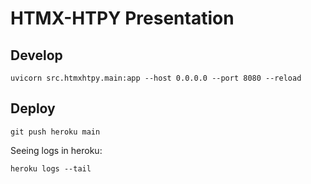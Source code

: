 # HTMX-HTPY Presentation

## Develop

`uvicorn src.htmxhtpy.main:app --host 0.0.0.0 --port 8080 --reload`

## Deploy

`git push heroku main`

Seeing logs in heroku:

`heroku logs --tail`
